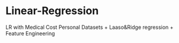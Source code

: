 # Linear-Regression
LR with Medical Cost Personal Datasets + Laaso&amp;Ridge regression + Feature Engineering 
